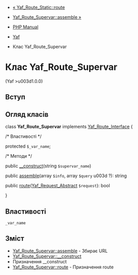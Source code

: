 - [« Yaf_Route_Static::route](yaf-route-static.route.md)
- [Yaf_Route_Supervar::assemble »](yaf-route-supervar.assemble.md)

- [PHP Manual](index.md)
- [Yaf](book.yaf.md)
- Клас Yaf_Route_Supervar

# Клас Yaf_Route_Supervar

(Yaf \>u003d1.0.0)

## Вступ

## Огляд класів

class **Yaf_Route_Supervar** implements
[Yaf_Route_Interface](class.yaf-route-interface.md) {

/\* Властивості \*/

protected `$_var_name`;

/\* Методи \*/

public [\_\_construct](yaf-route-supervar.construct.md)(string
`$supervar_name`)

public [assemble](yaf-route-supervar.assemble.md)(array `$info`, array
`$query` u003d ?): string

public
[route](yaf-route-supervar.route.md)([Yaf_Request_Abstract](class.yaf-request-abstract.md)
`$request`): bool

}

## Властивості

`_var_name`

## Зміст

- [Yaf_Route_Supervar::assemble](yaf-route-supervar.assemble.md) -
Збирає URL
- [Yaf_Route_Supervar::\_\_construct](yaf-route-supervar.construct.md)
- Призначення \_\_construct
- [Yaf_Route_Supervar::route](yaf-route-supervar.route.md) -
Призначення route
